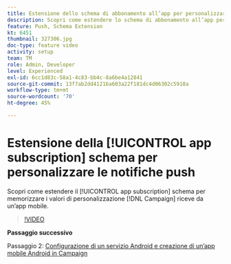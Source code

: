 ```yaml
---
title: Estensione dello schema di abbonamento all’app per personalizzare le notifiche push
description: Scopri come estendere lo schema di abbonamento all’app per memorizzare i valori di personalizzazione che Campaign riceve da un’app mobile.
feature: Push, Schema Extension
kt: 6451
thumbnail: 327306.jpg
doc-type: feature video
activity: setup
team: TM
role: Admin, Developer
level: Experienced
exl-id: 6cc1d83c-58a1-4c83-bb4c-8a6be4a12841
source-git-commit: 13f7ab2dd41216a603a22f181dc4d06302c5918a
workflow-type: tm+mt
source-wordcount: '70'
ht-degree: 45%

---
```


# Estensione della [!UICONTROL app subscription] schema per personalizzare le notifiche push

Scopri come estendere il [!UICONTROL app subscription] schema per memorizzare i valori di personalizzazione [!DNL Campaign] riceve da un’app mobile.

>[!VIDEO](https://video.tv.adobe.com/v/327306?quality=12&learn=on)

**Passaggio successivo**

Passaggio 2: [Configurazione di un servizio Android e creazione di un’app mobile Android in Campaign](/help/tutorial-getting-started-with-push-notifications-for-android/configuring-an-android-service-in-campaign.md)

